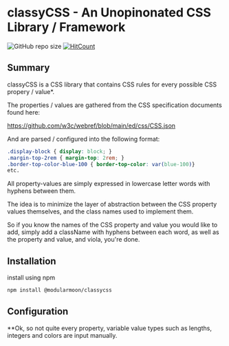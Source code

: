 # classyCSS - An Unopinonated CSS Library / Framework

![GitHub repo size](https://img.shields.io/github/repo-size/maxnelson/classyCSS)
[![HitCount](https://hits.dwyl.com/maxnelson/classyCSS.svg?style=flat)](http://hits.dwyl.com/maxnelson/classyCSS)

## Summary

classyCSS is a CSS library that contains CSS rules for every possible CSS propery / value\*.

The properties / values are gathered from the CSS specification documents found here:

https://github.com/w3c/webref/blob/main/ed/css/CSS.json

And are parsed / configured into the following format:

```css
.display-block { display: block; }
.margin-top-2rem { margin-top: 2rem; }
.border-top-color-blue-100 { border-top-color: var(blue-100)}
etc.
```

All property-values are simply expressed in lowercase letter words with hyphens between them.

The idea is to minimize the layer of abstraction between the CSS property values themselves, and the class names used to implement them.

So if you know the names of the CSS property and value you would like to add, simply add a className with hyphens between each word, as well as the property and value, and viola, you're done.

## Installation

install using npm

```sh
npm install @modularmoon/classycss
```

## Configuration

\*\*Ok, so not quite every property, variable value types such as lengths, integers and colors are input manually.
